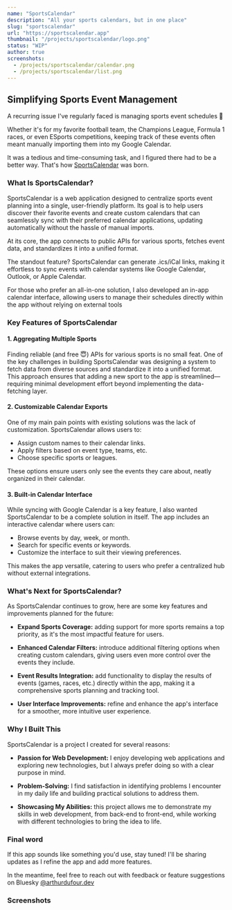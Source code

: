 ```yaml
---
name: "SportsCalendar"
description: "All your sports calendars, but in one place"
slug: "sportscalendar"
url: "https://sportscalendar.app"
thumbnail: "/projects/sportscalendar/logo.png"
status: "WIP"
author: true
screenshots:
  - /projects/sportscalendar/calendar.png
  - /projects/sportscalendar/list.png
---
```


## Simplifying Sports Event Management

A recurring issue I've regularly faced is managing sports event schedules 🥲

Whether it's for my favorite football team, the Champions League, Formula 1 races, or even ESports competitions, keeping track of these events often meant manually importing them into my Google Calendar.

It was a tedious and time-consuming task, and I figured there had to be a better way. That's how [SportsCalendar](https://sportscalendar.app) was born.

### What Is SportsCalendar?
SportsCalendar is a web application designed to centralize sports event planning into a single, user-friendly platform. Its goal is to help users discover their favorite events and create custom calendars that can seamlessly sync with their preferred calendar applications, updating automatically without the hassle of manual imports.

At its core, the app connects to public APIs for various sports, fetches event data, and standardizes it into a unified format.

The standout feature? SportsCalendar can generate .ics/iCal links, making it effortless to sync events with calendar systems like Google Calendar, Outlook, or Apple Calendar.

For those who prefer an all-in-one solution, I also developed an in-app calendar interface, allowing users to manage their schedules directly within the app without relying on external tools

### Key Features of SportsCalendar

#### 1. Aggregating Multiple Sports
Finding reliable (and free 😇) APIs for various sports is no small feat. One of the key challenges in building SportsCalendar was designing a system to fetch data from diverse sources and standardize it into a unified format. This approach ensures that adding a new sport to the app is streamlined—requiring minimal development effort beyond implementing the data-fetching layer.

#### 2. Customizable Calendar Exports
One of my main pain points with existing solutions was the lack of customization. SportsCalendar allows users to:
- Assign custom names to their calendar links.
- Apply filters based on event type, teams, etc.
- Choose specific sports or leagues.

These options ensure users only see the events they care about, neatly organized in their calendar.

#### 3. Built-in Calendar Interface
While syncing with Google Calendar is a key feature, I also wanted SportsCalendar to be a complete solution in itself. The app includes an interactive calendar where users can:
- Browse events by day, week, or month.
- Search for specific events or keywords.
- Customize the interface to suit their viewing preferences.

This makes the app versatile, catering to users who prefer a centralized hub without external integrations.

### What's Next for SportsCalendar?
As SportsCalendar continues to grow, here are some key features and improvements planned for the future:

- **Expand Sports Coverage:**
adding support for more sports remains a top priority, as it's the most impactful feature for users.

- **Enhanced Calendar Filters:**
introduce additional filtering options when creating custom calendars, giving users even more control over the events they include.

- **Event Results Integration:**
add functionality to display the results of events (games, races, etc.) directly within the app, making it a comprehensive sports planning and tracking tool.

- **User Interface Improvements:**
refine and enhance the app's interface for a smoother, more intuitive user experience.

### Why I Built This
SportsCalendar is a project I created for several reasons:

- **Passion for Web Development:**
I enjoy developing web applications and exploring new technologies, but I always prefer doing so with a clear purpose in mind.

- **Problem-Solving:**
I find satisfaction in identifying problems I encounter in my daily life and building practical solutions to address them.

- **Showcasing My Abilities:**
this project allows me to demonstrate my skills in web development, from back-end to front-end, while working with different technologies to bring the idea to life.

### Final word
If this app sounds like something you'd use, stay tuned! I'll be sharing updates as I refine the app and add more features.

In the meantime, feel free to reach out with feedback or feature suggestions on Bluesky [@arthurdufour.dev](https://bsky.app/profile/arthurdufour.dev)

### Screenshots

